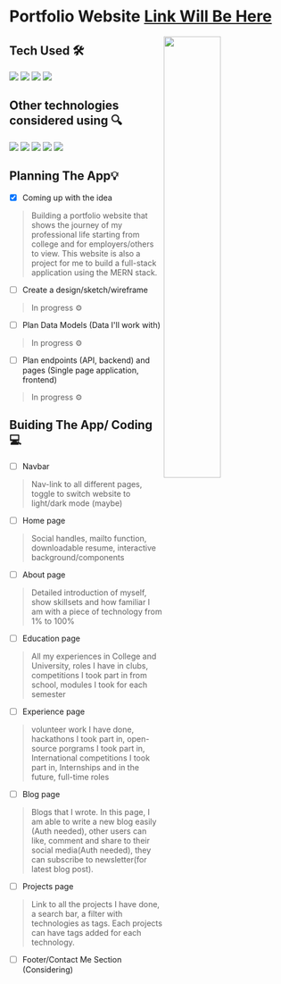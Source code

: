 # Portfolio Website [Link Will Be Here](https://www.google.com "Portfolio Website")
<img src="https://media.giphy.com/media/836HiJc7pgzy8iNXCn/giphy.gif" align="right"  width="45%"/>

## Tech Used 🛠  
<p>
<img src="https://img.shields.io/badge/-MongoDB%20-1AA121?style=for-the-badge&logo=mongodb&logoColor=green">
<img src="https://img.shields.io/badge/-Expressjs%20-%23323330?style=for-the-badge&logo=express">
<img src="https://img.shields.io/badge/react%20-%2320232a.svg?&style=for-the-badge&logo=react" >   
<img src="https://img.shields.io/badge/-Nodejs%20-%23323330?style=for-the-badge&logo=Node.js&logoColor=green">
</p>

## Other technologies considered using 🔍  
<p>
<img src="https://img.shields.io/badge/-gatsby%20-black?style=for-the-badge&logo=gatsby&logoColor=purple">
<img src="https://img.shields.io/badge/-Threejs%20-black?style=for-the-badge&logo=three.js">
<img src="https://img.shields.io/badge/-Firebasae%20-black?style=for-the-badge&logo=firebase">
<img src="https://img.shields.io/badge/-sass%20-black?style=for-the-badge&logo=sass">
  <img src="https://img.shields.io/badge/-mailchimp%20-black?style=for-the-badge&logo=mailchimp">
</p>  

## Planning The App💡  
- [x] Coming up with the idea 
> Building a portfolio website that shows the journey of my professional life starting from college and for employers/others to view. This website is also a project for me to build a full-stack application using the MERN stack.

- [ ] Create a design/sketch/wireframe
> In progress ⚙

- [ ] Plan Data Models (Data I'll work with)
> In progress ⚙

- [ ] Plan endpoints (API, backend) and pages (Single page application, frontend)
> In progress ⚙

## Buiding The App/ Coding 💻
- [ ] Navbar
> Nav-link to all different pages, toggle to switch website to light/dark mode (maybe)
- [ ] Home page 
>  Social handles, mailto function, downloadable resume,  interactive background/components
- [ ] About page
> Detailed introduction of myself, show skillsets and how familiar I am with a piece of technology from 1% to 100%
- [ ] Education page
> All my experiences in College and University, roles I have in clubs, competitions I took part in from school, modules I took for each semester  
- [ ] Experience page
> volunteer work I have done, hackathons I took part in, open-source porgrams I took part in, International competitions I took part in, Internships and in the future, full-time roles
- [ ] Blog page
> Blogs that I wrote. In this page, I am able to write a new blog easily (Auth needed), other users can like, comment and share to their social media(Auth needed), they can subscribe to newsletter(for latest blog post).
- [ ] Projects page
> Link to all the projects I have done, a search bar, a filter with technologies as tags. Each projects can have tags added for each technology.
- [ ] Footer/Contact Me Section (Considering)
